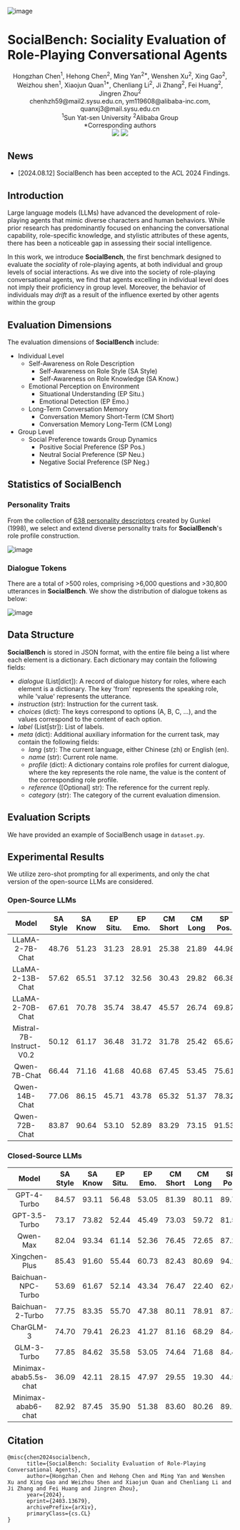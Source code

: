 ![image](assets/example.png)

# SocialBench: Sociality Evaluation of Role-Playing Conversational Agents

<div align="center">
Hongzhan Chen<sup>1</sup>, Hehong Chen<sup>2</sup>, Ming Yan<sup>2*</sup>, Wenshen Xu<sup>2</sup>, Xing Gao<sup>2</sup>, Weizhou shen<sup>1</sup>, Xiaojun Quan<sup>1*</sup>, Chenliang Li<sup>2</sup>, Ji Zhang<sup>2</sup>, Fei Huang<sup>2</sup>, Jingren Zhou<sup>2</sup>
</div>
<div align="center">
chenhzh59@mail2.sysu.edu.cn, ym119608@alibaba-inc.com, quanxj3@mail.sysu.edu.cn
</div>
<div align="center">
<sup>1</sup>Sun Yat-sen University <sup>2</sup>Alibaba Group
</div>
<div align="center">
*Corresponding authors
</div>


<div align="center">
    <a href="https://arxiv.org/pdf/2403.13679.pdf"><img src="assets/Paper-Arxiv-orange.svg" ></a>
    <a href="https://hits.seeyoufarm.com"><img src="https://hits.seeyoufarm.com/api/count/incr/badge.svg?url=https%3A%2F%2Fgithub.com%2FX-PLUG%2FMulti-LLM-Agent&count_bg=%2379C83D&title_bg=%23555555&icon=&icon_color=%23E7E7E7&title=hits&edge_flat=false"/></a>
</div>


## News

- [2024.08.12] SocialBench has been accepted to the ACL 2024 Findings.


## Introduction

Large language models (LLMs) have advanced the development of role-playing agents that mimic diverse characters and human behaviors.
While prior research has predominantly focused on enhancing the conversational capability, role-specific knowledge, and stylistic attributes of these agents, there has been a noticeable gap in assessing their social intelligence.

In this work, we introduce **SocialBench**, the first benchmark designed to evaluate the _sociality_ of role-playing agents, at both individual and group levels of social interactions.
As we dive into the society of role-playing conversational agents, we find that agents excelling in individual level does not imply their proficiency in group level. Moreover, the behavior of individuals may _drift_ as a result of the influence exerted by other agents within the group

## Evaluation Dimensions

The evaluation dimensions of **SocialBench** include:
- Individual Level
    - Self-Awareness on Role Description
        - Self-Awareness on Role Style (SA Style)
        - Self-Awareness on Role Knowledge (SA Know.)
    - Emotional Perception on Environment
        - Situational Understanding (EP Situ.)
        - Emotional Detection (EP Emo.)
    - Long-Term Conversation Memory
        - Conversation Memory Short-Term (CM Short)
        - Conversation Memory Long-Term (CM Long)
- Group Level
    - Social Preference towards Group Dynamics
        - Positive Social Preference (SP Pos.)
        - Neutral Social Preference (SP Neu.)
        - Negative Social Preference (SP Neg.)
        

## Statistics of SocialBench

### Personality Traits

From the collection of [638 personality descriptors](https://ideonomy.mit.edu/essays/traits.html) created by Gunkel (1998), we select and extend diverse personality traits for **SocialBench**'s role profile construction.

![image](assets/personality-traits.png)

### Dialogue Tokens

There are a total of >500 roles, comprising >6,000 questions and >30,800 utterances in **SocialBench**. We show the distribution of dialogue tokens as below:

![image](assets/statistic-tokens.png)

## Data Structure

**SocialBench** is stored in JSON format, with the entire file being a list where each element is a dictionary. Each dictionary may contain the following fields:
- _dialogue_ (List[dict]): A record of dialogue history for roles, where each element is a dictionary. The key 'from' represents the speaking role, while 'value' represents the utterance.
- _instruction_ (str): Instruction for the current task.
- _choices_ (dict): The keys correspond to options (A, B, C, ...), and the values correspond to the content of each option.
- _label_ (List[str]): List of labels.
- _meta_ (dict): Additional auxiliary information for the current task, may contain the following fields:
    - _lang_ (str): The current language, either Chinese (zh) or English (en).
    - _name_ (str): Current role name.
    - _profile_ (dict): A dictionary contains role profiles for current dialogue, where the key represents the role name, the value is the content of the corresponding role profile.
    - _reference_ ([Optional] str): The reference for the current reply.
    - _category_ (str): The category of the current evaluation dimension.

## Evaluation Scripts

We have provided an example of SocialBench usage in `dataset.py`.

## Experimental Results

We utilize zero-shot prompting for all experiments, and only the chat version of the open-source LLMs are considered.

### Open-Source LLMs

| **Model** | **SA Style** | **SA Know** | **EP Situ.** | **EP Emo.** | **CM Short** | **CM Long** | **SP Pos.** | **SP Neu.** | **SP Neg.** | **Avg** |
|:---------:|:------------:|:-----------:|:------------:|:-----------:|:------------:|:-----------:|:-----------:|:-----------:|:-----------:|:-------:|
| LLaMA-2-7B-Chat | 48.76 | 51.23 | 31.23 | 28.91 | 25.38 | 21.89 | 44.98 | 24.19 | 27.67 | 33.80 |
| LLaMA-2-13B-Chat | 57.62 | 65.51 | 37.12 | 32.56 | 30.43 | 29.82 | 66.38 | 42.25 | 26.27 | 43.11 | 
| LLaMA-2-70B-Chat | 67.61 | 70.78 | 35.74 | 38.47 | 45.57 | 26.74 | 69.87 | 45.29 | 39.37 | 48.83 |
| Mistral-7B-Instruct-V0.2 | 50.12 | 61.17 | 36.48 | 31.72 | 31.78 | 25.42 | 65.67 | 46.34 | 28.96 | 41.96 |
| Qwen-7B-Chat | 66.44 | 71.16 | 41.68 | 40.68 | 67.45 | 53.45 | 75.61 | 52.78 | 43.11 | 56.93 |
| Qwen-14B-Chat | 77.06 | 86.15 | 45.71 | 43.78 | 65.32 | 51.37 | 78.32 | 58.25 | 59.21 | 62.80 |
| Qwen-72B-Chat | 83.87 | 90.64 | 53.10 | 52.89 | 83.29 | 73.15 | 91.53 | 73.44 | 63.82 | 73.97 | 

### Closed-Source LLMs

| **Model** | **SA Style** | **SA Know** | **EP Situ.** | **EP Emo.** | **CM Short** | **CM Long** | **SP Pos.** | **SP Neu.** | **SP Neg.** | **Avg** |
|:---------:|:------------:|:-----------:|:------------:|:-----------:|:------------:|:-----------:|:-----------:|:-----------:|:-----------:|:-------:|
| GPT-4-Turbo | 84.57 | 93.11 | 56.48 | 53.05 | 81.39 | 80.11 | 89.73 | 81.69 | 75.10 | 77.25 |
| GPT-3.5-Turbo | 73.17 | 73.82 | 52.44 | 45.49 | 73.03 | 59.72 | 81.59 | 76.79 | 54.16 | 65.58 |
| Qwen-Max | 82.04 | 93.34 | 61.14 | 52.36 | 76.45 | 72.65 | 87.22 | 72.14 | 52.19 | 72.17 |
| Xingchen-Plus | 85.43 | 91.60 | 55.44 | 60.73 | 82.43 | 80.69 | 94.27 | 86.69 | 77.26 | 79.39 |
| Baichuan-NPC-Turbo | 53.69 | 61.67 | 52.14 | 43.34 | 76.47 | 22.40 | 62.09 | 48.97 | 34.59 | 50.59 |
| Baichuan-2-Turbo | 77.75 | 83.35 | 55.70 | 47.38 | 80.11 | 78.91 | 87.37 | 74.71 | 68.50 | 72.64 |
| CharGLM-3 | 74.70 | 79.41 | 26.23 | 41.27 | 81.16 | 68.29 | 84.40 | 70.45 | 36.36 | 62.47 |
| GLM-3-Turbo | 77.85 | 84.62 | 35.58 | 53.05 | 74.64 | 71.68 | 84.41 | 67.47 | 54.55 | 67.09 |
| Minimax-abab5.5s-chat | 36.09 | 42.11 | 28.15 | 47.97 | 29.55 | 19.30 | 44.59 | 41.04 | 22.45 | 34.58 |
| Minimax-abab6-chat | 82.92 | 87.45 | 35.90 | 51.38 | 83.60 | 80.26 | 89.12 | 79.55 | 74.65 | 73.87 | 

## Citation
```
@misc{chen2024socialbench,
      title={SocialBench: Sociality Evaluation of Role-Playing Conversational Agents}, 
      author={Hongzhan Chen and Hehong Chen and Ming Yan and Wenshen Xu and Xing Gao and Weizhou Shen and Xiaojun Quan and Chenliang Li and Ji Zhang and Fei Huang and Jingren Zhou},
      year={2024},
      eprint={2403.13679},
      archivePrefix={arXiv},
      primaryClass={cs.CL}
}
```
